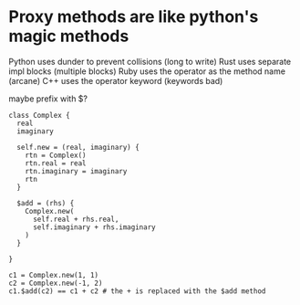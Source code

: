 # Proxy methods are like python's magic methods
Python uses dunder to prevent collisions (long to write)
Rust uses separate impl blocks (multiple blocks)
Ruby uses the operator as the method name (arcane)
C++ uses the operator keyword (keywords bad)

maybe prefix with $?

```
class Complex {
  real
  imaginary
  
  self.new = (real, imaginary) {
    rtn = Complex()
    rtn.real = real
    rtn.imaginary = imaginary
    rtn
  }
  
  $add = (rhs) {
    Complex.new(
      self.real + rhs.real,
      self.imaginary + rhs.imaginary
    )
  }
  
}

c1 = Complex.new(1, 1)
c2 = Complex.new(-1, 2)
c1.$add(c2) == c1 + c2 # the + is replaced with the $add method
```
